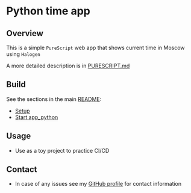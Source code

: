 # Python time app

## Overview

This is a simple `PureScript` web app that shows current time in Moscow using `Halogen`

A more detailed description is in [PURESCRIPT.md](./PURESCRIPT.md)

## Build

See the sections in the main [README](../README.md):

- [Setup](../README.md#setup)
- [Start app_python](../README.md#start-apppurescript)

## Usage

- Use as a toy project to practice CI/CD

## Contact

- In case of any issues see my [GitHub profile](https://github.com/br4ch1st0chr0n3) for contact information
